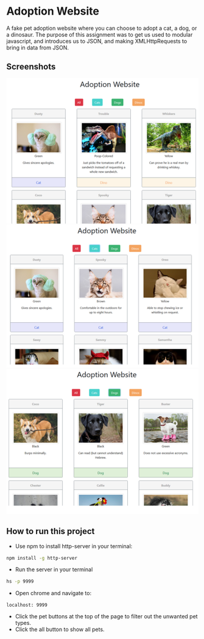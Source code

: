# Adoption Website

A fake pet adoption website where you can choose to adopt a cat, a dog, or a dinosaur. The purpose of this assignment was to get us used to modular javascript, and introduces us to JSON, and making XMLHttpRequests to bring in data from JSON.

## Screenshots
![main screen shot](./screenshots/pic1.png)
![next screen shot](./screenshots/pic2.png)
![final screen shot](./screenshots/pic3.png)

## How to run this project
* Use npm to install http-server in your terminal:
```sh
npm install -g http-server
```
* Run the server in your terminal
```sh
hs -p 9999
```
* Open chrome and navigate to:
```
localhost: 9999
```
* Click the pet buttons at the top of the page to filter out the unwanted pet types.
* Click the all button to show all pets.
